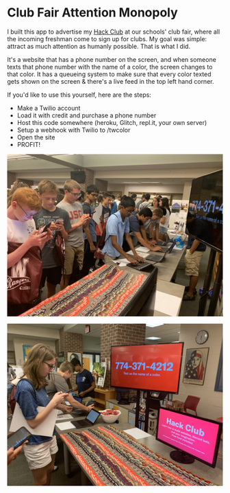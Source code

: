 # Club Fair Attention Monopoly

I built this app to advertise my [Hack Club](https://hackclub.com) at our schools' club fair, where all the incoming freshman come to sign up for clubs. My goal was simple: attract as much attention as humanly possible. That is what I did.

It's a website that has a phone number on the screen, and when someone texts that phone number with the name of a color, the screen changes to that color. It has a queueing system to make sure that every color texted gets shown on the screen & there's a live feed in the top left hand corner.

If you'd like to use this yourself, here are the steps:
* Make a Twilio account
* Load it with credit and purchase a phone number
* Host this code somewhere (heroku, Glitch, repl.it, your own server)
* Setup a webhook with Twilio to /twcolor
* Open the site 
* PROFIT! 


![Image of students at our booth at the club fair](club-fair-1.jpg)

![Another image of students at our booth at the club fair](club-fair-2.jpg)
